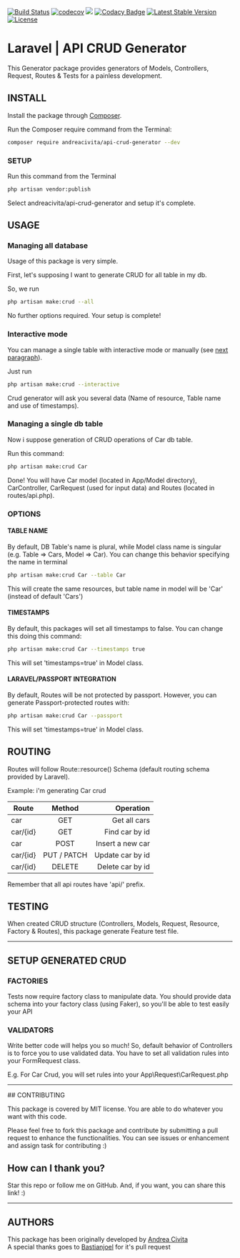 [![Build Status](https://travis-ci.org/andreacivita/Laravel-ApiCrudGenerator.svg?branch=master)](https://travis-ci.org/andreacivita/Laravel-ApiCrudGenerator)
[![codecov](https://codecov.io/gh/andreacivita/Laravel-ApiCrudGenerator/branch/master/graph/badge.svg)](https://codecov.io/gh/andreacivita/Laravel-ApiCrudGenerator)
<a href="https://codeclimate.com/github/andreacivita/Laravel-ApiCrudGenerator/maintainability"><img src="https://api.codeclimate.com/v1/badges/e22398ed005890048cb5/maintainability" /></a>
[![Codacy Badge](https://api.codacy.com/project/badge/Grade/9f34629292c94cbbb29cc6de75465b24)](https://app.codacy.com/app/andreacivita/Laravel-ApiCrudGenerator?utm_source=github.com&utm_medium=referral&utm_content=andreacivita/Laravel-ApiCrudGenerator&utm_campaign=Badge_Grade_Dashboard)
[![Latest Stable Version](https://poser.pugx.org/andreacivita/api-crud-generator/v/stable)](https://packagist.org/packages/andreacivita/api-crud-generator)
[![License](https://poser.pugx.org/andreacivita/api-crud-generator/license)](https://packagist.org/packages/andreacivita/api-crud-generator)

# Laravel | API CRUD Generator

This Generator package provides generators of Models, Controllers, Request, Routes & Tests for a painless development. 

## INSTALL

Install the package through [Composer](https://getcomposer.org/).

Run the Composer require command from the Terminal:

```sh
composer require andreacivita/api-crud-generator --dev
```

### SETUP

Run this command from the Terminal

```sh
php artisan vendor:publish
```
Select andreacivita/api-crud-generator and setup it's complete.


## USAGE

### Managing all database
Usage of this package is very simple.

First, let's supposing I want to generate CRUD for all table in my db.

So, we run

```sh
php artisan make:crud --all
```

No further options required. Your setup is complete!


### Interactive mode

You can manage a single table with interactive mode or manually (see [next paragraph](https://github.com/andreacivita/Laravel-ApiCrudGenerator#managing-a-single-db-table)).

Just run

```sh
php artisan make:crud --interactive
```

Crud generator will ask you several data (Name of resource, Table name and use of timestamps).


### Managing a single db table

Now i suppose generation of CRUD operations of Car db table.

Run this command:

```sh
php artisan make:crud Car
```
Done! You will have Car model (located in App/Model directory), CarController, CarRequest (used for input data) and Routes (located in routes/api.php).

### OPTIONS

#### TABLE NAME
By default, DB Table's name is plural, while Model class name is singular (e.g. Table => Cars, Model => Car). 
You can change this behavior specifying the name in terminal

```sh
php artisan make:crud Car --table Car
```
This will create the same resources, but table name in model will be 'Car' (instead of default 'Cars')

#### TIMESTAMPS

By default, this packages will set all timestamps to false. You can change this doing this command:

```sh
php artisan make:crud Car --timestamps true
```

This will set 'timestamps=true' in Model class.

#### LARAVEL/PASSPORT INTEGRATION

By default, Routes will be not protected by passport. However, you can generate Passport-protected routes with:

```sh
php artisan make:crud Car --passport
```

This will set 'timestamps=true' in Model class.


## ROUTING

Routes will follow Route::resource() Schema (default routing schema provided by Laravel).

Example: i'm generating Car crud

| Route         | Method           | Operation        |
| ------------- |:----------------:| ----------------:|
| car           | GET              | Get all cars     |
| car/{id}      | GET              | Find car by id   |
| car           | POST              | Insert a new car |
| car/{id}      | PUT / PATCH            | Update car by id |
| car/{id}      | DELETE           | Delete car by id |


Remember that all api routes have 'api/' prefix.

## TESTING

When created CRUD structure (Controllers, Models, Request, Resource, Factory & Routes), this package generate Feature test file. <br>

<hr>

## SETUP GENERATED CRUD

### FACTORIES

Tests now require factory class to manipulate data.
You should provide data schema into your factory class (using Faker), so you'll be able to test easily your API

### VALIDATORS

Write better code will helps you so much! So, default behavior of Controllers is to force you to use validated data.
You have to set all validation rules into your FormRequest class.

E.g. For Car Crud, you will set rules into your App\Request\CarRequest.php

<hr>
## CONTRIBUTING

This package is covered by MIT license. You are able to do whatever you want with this code.

Please feel free to fork this package and contribute by submitting a pull request to enhance the functionalities.
You can see issues or enhancement and assign task for contributing :)


## How can I thank you?

Star this repo or follow me on GitHub. And, if you want, you can share this link! :)

<hr>

## AUTHORS 

This package has been originally developed by [Andrea Civita](https://github.com/andreacivita)<br>
A special thanks goes to [Bastianjoel](https://github.com/bastianjoel) for it's pull request

